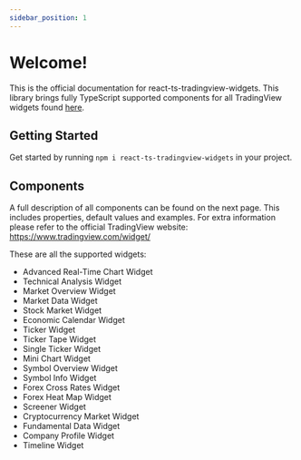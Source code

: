 ```yaml
---
sidebar_position: 1
---
```


# Welcome!

This is the official documentation for react-ts-tradingview-widgets. This library brings fully TypeScript supported components for all TradingView widgets found [here](https://www.tradingview.com/widget/).

## Getting Started

Get started by running `npm i react-ts-tradingview-widgets` in your project.

## Components

A full description of all components can be found on the next page. This includes properties, default values and examples. For extra information please refer to the official TradingView website: https://www.tradingview.com/widget/

These are all the supported widgets:

- Advanced Real-Time Chart Widget
- Technical Analysis Widget
- Market Overview Widget
- Market Data Widget
- Stock Market Widget
- Economic Calendar Widget
- Ticker Widget
- Ticker Tape Widget
- Single Ticker Widget
- Mini Chart Widget
- Symbol Overview Widget
- Symbol Info Widget
- Forex Cross Rates Widget
- Forex Heat Map Widget
- Screener Widget
- Cryptocurrency Market Widget
- Fundamental Data Widget
- Company Profile Widget
- Timeline Widget
